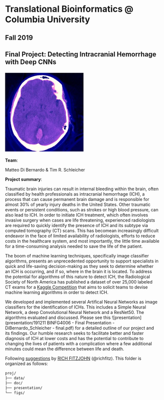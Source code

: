 # Translational Bioinformatics @ Columbia University
## Fall 2019
## Final Project: Detecting Intracranial Hemorrhage with Deep CNNs

### ![](figs/ID_0a00bdf23.jpg)



**Team**: 

Matteo Di Bernardo & Tim R. Schleicher


**Project summary**: 

Traumatic brain injuries can result in internal bleeding within the brain, often classified by health professionals as intracranial hemorrhage (ICH), a process that can cause permanent brain damage and is responsible for almost 30% of yearly injury deaths in the United States. Other traumatic events or persistent conditions, such as strokes or high blood pressure, can also lead to ICH. In order to initiate ICH treatment, which often involves invasive surgery when cases are life threatening, experienced radiologists are required to quickly identify the presence of ICH and its subtype via computed tomography (CT) scans. This has becomean increasingly difficult endeavor in the face of limited availability of radiologists, efforts to reduce costs in the healthcare system, and most importantly, the little time available for a time-consuming analysis needed to save the life of the patient. 

The boom of machine learning techniques, specifically image classifier algorithms, presents an unprecedented opportunity to support specialists in quick and life-saving decision-making as they seek to determine whether an ICH is occurring, and if so, where in the brain it is located. To address the potential for algorithms of this nature to detect ICH, the Radiological Society of North America has published a dataset of over 25,000 labeled CT exams for a [Kaggle Competition](https://www.kaggle.com/c/rsna-intracranial-hemorrhage-detection) that aims to solicit teams to devise machine learning algorithms in order to detect ICH.

We developed and implemented several Artifical Neural Networks as image classifiers for the identification of ICHs. This includes a Simple Neural Network, a deep Convolutional Neural Network and a ResNet50. The algorithms evaluated and discussed. Please see this ![presentation](presentation/191211 BINFG4006 - Final Presentation - DiBernardo_Schleicher - final.pdf) for a detailed outline of our project and its findings. Our humble research seeks to facilitate better and faster diagnosis of ICH at lower costs and has the potential to contribute to changing the lives of patients with a complication where a few additional minutes could mean the difference between life and death.


Following [suggestions](http://nicercode.github.io/blog/2013-04-05-projects/) by [RICH FITZJOHN](http://nicercode.github.io/about/#Team) (@richfitz). This folder is organized as follows:

```
proj/
├── data/
├── doc/
├── presentation/
└── figs/
```

